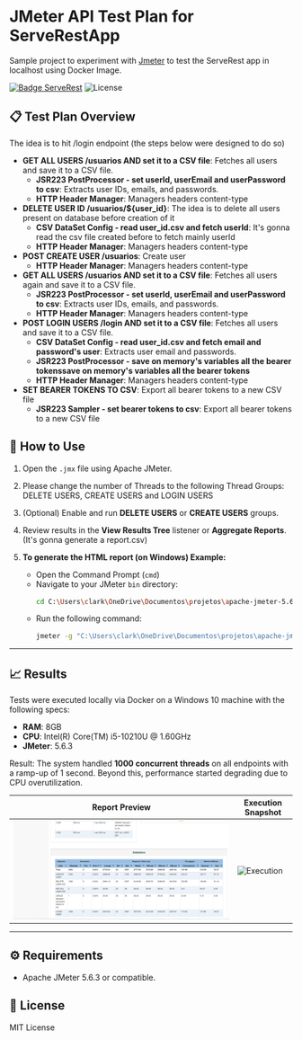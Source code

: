 # JMeter API Test Plan for ServeRestApp

Sample project to experiment with [Jmeter](https://jmeter.apache.org/) to test the ServeRest app in localhost using Docker Image.

[![Badge ServeRest](https://img.shields.io/badge/API-ServeRest-green)](https://github.com/ServeRest/ServeRest/)
![License](https://img.shields.io/badge/license-MIT-blue)


## 📋 Test Plan Overview

The idea is to hit /login endpoint (the steps below were designed to do so)

- **GET ALL USERS /usuarios AND set it to a CSV file**: Fetches all users and save it to a CSV file.
  - **JSR223 PostProcessor - set userId, userEmail and userPassword to csv**: Extracts user IDs, emails, and passwords.
  - **HTTP Header Manager**: Managers headers content-type
- **DELETE USER ID /usuarios/${user_id}**: The idea is to delete all users present on database before creation of it
  - **CSV DataSet Config - read user_id.csv and fetch userId**: It's gonna read the csv file created before to fetch mainly userId
  - **HTTP Header Manager**: Managers headers content-type
- **POST CREATE USER /usuarios**: Create user
  - **HTTP Header Manager**: Managers headers content-type
- **GET ALL USERS /usuarios AND set it to a CSV file**: Fetches all users again and save it to a CSV file.
  - **JSR223 PostProcessor - set userId, userEmail and userPassword to csv**: Extracts user IDs, emails, and passwords.
  - **HTTP Header Manager**: Managers headers content-type
- **POST LOGIN USERS /login AND set it to a CSV file**: Fetches all users and save it to a CSV file.
  - **CSV DataSet Config - read user_id.csv and fetch email and password's user**: Extracts user email and passwords.
  - **JSR223 PostProcessor - save on memory's variables all the bearer tokenssave on memory's variables all the bearer tokens**
  - **HTTP Header Manager**: Managers headers content-type
- **SET BEARER TOKENS TO CSV**: Export all bearer tokens to a new CSV file
  - **JSR223 Sampler - set bearer tokens to csv**: Export all bearer tokens to a new CSV file

## 🧪 How to Use

1. Open the `.jmx` file using Apache JMeter.
2. Please change the number of Threads to the following Thread Groups: DELETE USERS, CREATE USERS and LOGIN USERS
3. (Optional) Enable and run **DELETE USERS** or **CREATE USERS** groups.
4. Review results in the **View Results Tree** listener or **Aggregate Reports**. (It's gonna generate a report.csv)
5. **To generate the HTML report (on Windows) Example:**

   - Open the Command Prompt (`cmd`)
   - Navigate to your JMeter `bin` directory:
     ```bash
     cd C:\Users\clark\OneDrive\Documentos\projetos\apache-jmeter-5.6.3\apache-jmeter-5.6.3\bin
     ```
   - Run the following command:
     ```bash
     jmeter -g "C:\Users\clark\OneDrive\Documentos\projetos\apache-jmeter-5.6.3\report.csv" -o "C:\Users\clark\OneDrive\Documentos\projetos\apache-jmeter-5.6.3\report\report.html"
     ```
---

## 📈 Results

Tests were executed locally via Docker on a Windows 10 machine with the following specs:

- **RAM**: 8GB  
- **CPU**: Intel(R) Core(TM) i5-10210U @ 1.60GHz  
- **JMeter**: 5.6.3

Result: The system handled **1000 concurrent threads** on all endpoints with a ramp-up of 1 second. Beyond this, performance started degrading due to CPU overutilization.

| Report Preview            | Execution Snapshot           |
|---------------------------|------------------------------|
| ![Report HTML](assets/report.png) | ![Execution](assets/pipelineExecution.png) |

---

## ⚙️ Requirements

- Apache JMeter 5.6.3 or compatible.

## 📄 License

MIT License
